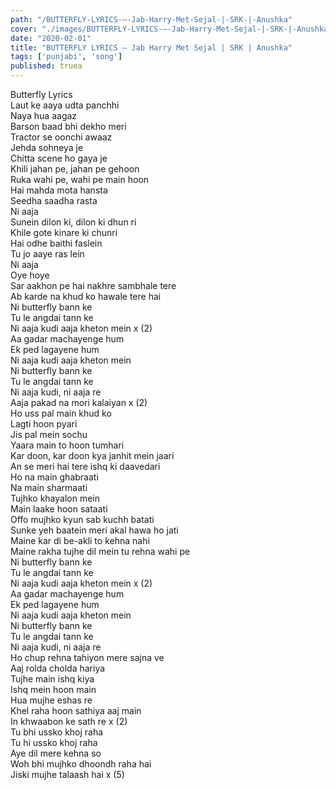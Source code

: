 ```yaml
---
path: "/BUTTERFLY-LYRICS-–-Jab-Harry-Met-Sejal-|-SRK-|-Anushka"
cover: "./images/BUTTERFLY-LYRICS-–-Jab-Harry-Met-Sejal-|-SRK-|-Anushka.jpg"
date: "2020-02-01"
title: "BUTTERFLY LYRICS – Jab Harry Met Sejal | SRK | Anushka"
tags: ['punjabi', 'song']
published: truea
---
```

  
Butterfly Lyrics  
Laut ke aaya udta panchhi  
Naya hua aagaz  
Barson baad bhi dekho meri  
Tractor se oonchi awaaz  
Jehda sohneya je  
Chitta scene ho gaya je  
Khili jahan pe, jahan pe gehoon  
Ruka wahi pe, wahi pe main hoon  
Hai mahda mota hansta  
Seedha saadha rasta  
Ni aaja  
Sunein dilon ki, dilon ki dhun ri  
Khile gote kinare ki chunri  
Hai odhe baithi faslein  
Tu jo aaye ras lein  
Ni aaja  
Oye hoye  
Sar aakhon pe hai nakhre sambhale tere  
Ab karde na khud ko hawale tere hai  
Ni butterfly bann ke  
Tu le angdai tann ke  
Ni aaja kudi aaja kheton mein x (2)  
Aa gadar machayenge hum  
Ek ped lagayene hum  
Ni aaja kudi aaja kheton mein  
Ni butterfly bann ke  
Tu le angdai tann ke  
Ni aaja kudi, ni aaja re  
Aaja pakad na mori kalaiyan x (2)  
Ho uss pal main khud ko  
Lagti hoon pyari  
Jis pal mein sochu  
Yaara main to hoon tumhari  
Kar doon, kar doon kya janhit mein jaari  
An se meri hai tere ishq ki daavedari  
Ho na main ghabraati  
Na main sharmaati  
Tujhko khayalon mein  
Main laake hoon sataati  
Offo mujhko kyun sab kuchh batati  
Sunke yeh baatein meri akal hawa ho jati  
Maine kar di be-akli to kehna nahi  
Maine rakha tujhe dil mein tu rehna wahi pe  
Ni butterfly bann ke  
Tu le angdai tann ke  
Ni aaja kudi aaja kheton mein x (2)  
Aa gadar machayenge hum  
Ek ped lagayene hum  
Ni aaja kudi aaja kheton mein  
Ni butterfly bann ke  
Tu le angdai tann ke  
Ni aaja kudi, ni aaja re  
Ho chup rehna tahiyon mere sajna ve  
Aaj rolda cholda hariya  
Tujhe main ishq kiya  
Ishq mein hoon main  
Hua mujhe eshas re  
Khel raha hoon sathiya aaj main  
In khwaabon ke sath re x (2)  
Tu bhi ussko khoj raha  
Tu hi ussko khoj raha  
Aye dil mere kehna so  
Woh bhi mujhko dhoondh raha hai  
Jiski mujhe talaash hai x (5)  
